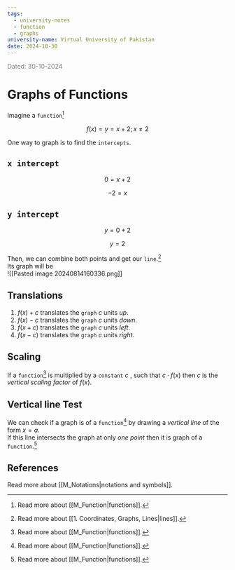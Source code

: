 ```yaml
---
tags:
  - university-notes
  - function
  - graphs
university-name: Virtual University of Pakistan
date: 2024-10-30
---
```


<span style="color: gray;">Dated: 30-10-2024</span>

# Graphs of Functions

Imagine a `function`[^1]  

$$f(x) = y = x + 2; x\ne 2$$

One way to graph is to find the `intercepts`.

## `x intercept`

$$0 = x + 2$$

$$-2 = x$$

## `y intercept`

$$y = 0 + 2$$

$$y = 2$$

Then, we can combine both points and get our `line`.[^2]  
Its graph will be  
![[Pasted image 20240814160336.png]]

## Translations

1. $f(x) + c$ translates the `graph` $c$ units _up_.
2. $f(x) - c$ translates the `graph` $c$ units _down_.
3. $f(x + c)$ translates the `graph` $c$ units _left_.
4. $f(x - c)$ translates the `graph` $c$ units _right_.

## Scaling

If a `function`[^1] is multiplied by a `constant` $c$ , such that $c \cdot f(x)$ then $c$ is the _vertical scaling factor_ of $f(x)$.

## Vertical line Test

We can check if a graph is of a `function`[^1] by drawing a _vertical line_ of the form $x = a$.  
If this line intersects the graph at only _one point_ then it is graph of a `function`.[^1]

## References

Read more about [[M_Notations|notations and symbols]].

[^1]: Read more about [[M_Function|functions]].
[^2]: Read more about [[1. Coordinates, Graphs, Lines|lines]].